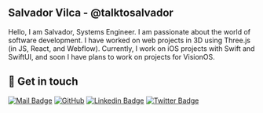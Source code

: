 <!---
REVIEW DOCUMENTATION https://github.com/anuraghazra/github-readme-stats
<a href="https://github.com/anuraghazra/github-readme-stats">
  <img align="center" src="https://github-readme-stats.vercel.app/api?username=talktosalvador&count_private=true&show_icons=true&include_all_commits=true&hide_border=true&hide_title=true&theme=dracula" />
</a>
<a href="https://github.com/anuraghazra/github-readme-stats">
  <img align="center" src="https://github-readme-stats.vercel.app/api/top-langs/?username=talktosalvador&langs_count=3&hide_title=true&hide_border=true&theme=dracula" />
</a>
-->

## Salvador Vilca - @talktosalvador

Hello, I am Salvador, Systems Engineer. I am passionate about the world of software development. I have worked on web projects in 3D using Three.js (in JS, React, and Webflow). Currently, I work on iOS projects with Swift and SwiftUI, and soon I have plans to work on projects for VisionOS.

## 🖖 Get in touch

[![Mail Badge](https://img.shields.io/badge/email-c14438?style=for-the-badge&logo=Gmail&logoColor=white&link=mailto:talktosalvador@gmail.com)](mailto:talktosalvador@gmail.com)
[![GitHub](https://img.shields.io/badge/github-%23121011.svg?style=for-the-badge&logo=github&logoColor=white)](https://github.com/talktosalvador)
[![Linkedin Badge](https://img.shields.io/badge/linkedin-%230077B5.svg?&style=for-the-badge&logo=linkedin&logoColor=white)](https://www.linkedin.com/in/talktosalvador/)
[![Twitter Badge](https://img.shields.io/badge/twitter-1DA1F2?style=for-the-badge&logo=twitter&logoColor=white)](https://twitter.com/talktosalvador)
